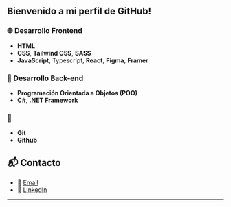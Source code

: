  ## Bienvenido a mi perfil de GitHub!

### 🌐 Desarrollo Frontend
- **HTML**
- **CSS**, **Tailwind CSS**, **SASS**
- **JavaScript**, Typescript, **React**, **Figma**, **Framer** 

### 🔨 Desarrollo Back-end
- **Programación Orientada a Objetos (POO)**
- **C#**, **.NET Framework**

### 🔄 
- **Git**
- **Github**

## 📬 Contacto

- 📧 [Email](mailto:gastonibanezcv@gmail.com)
- 🔗 [LinkedIn](https://www.linkedin.com/in/gastonibanezdev/)

---


